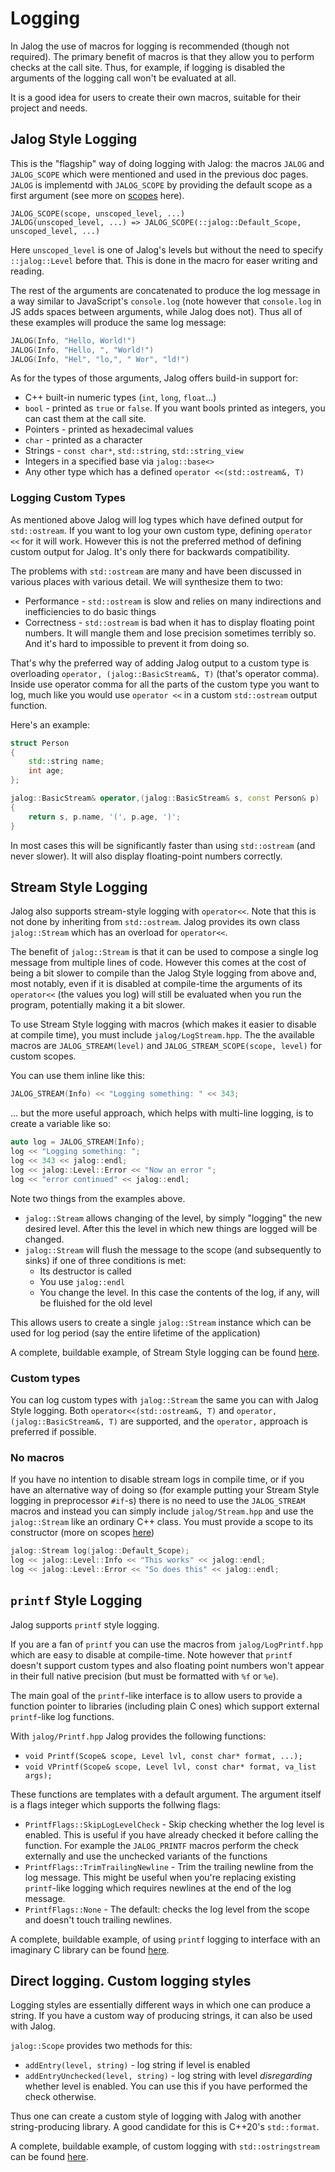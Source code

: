 # Logging

In Jalog the use of macros for logging is recommended (though not required). The primary benefit of macros is that they allow you to perform checks at the call site. Thus, for example, if logging is disabled the arguments of the logging call won't be evaluated at all.

It is a good idea for users to create their own macros, suitable for their project and needs.

## Jalog Style Logging

This is the "flagship" way of doing logging with Jalog: the macros `JALOG` and `JALOG_SCOPE` which were mentioned and used in the previous doc pages. `JALOG` is implementd with `JALOG_SCOPE` by providing the default scope as a first argument (see more on [scopes](creating-scopes.md) here).

```
JALOG_SCOPE(scope, unscoped_level, ...)
JALOG(unscoped_level, ...) => JALOG_SCOPE(::jalog::Default_Scope, unscoped_level, ...)
```

Here `unscoped_level` is one of Jalog's levels but without the need to specify `::jalog::Level` before that. This is done in the macro for easer writing and reading.

The rest of the arguments are concatenated to produce the log message in a way similar to JavaScript's `console.log` (note however that `console.log` in JS adds spaces between arguments, while Jalog does not). Thus all of these examples will produce the same log message:

```c++
JALOG(Info, "Hello, World!")
JALOG(Info, "Hello, ", "World!")
JALOG(Info, "Hel", "lo,", " Wor", "ld!")
```

As for the types of those arguments, Jalog offers build-in support for:

* C++ built-in numeric types (`int`, `long`, `float`...)
* `bool` - printed as `true` or `false`. If you want bools printed as integers, you can cast them at the call site.
* Pointers - printed as hexadecimal values
* `char` - printed as a character
* Strings - `const char*`, `std::string`, `std::string_view`
* Integers in a specified base via `jalog::base<>`
* Any other type which has a defined `operator <<(std::ostream&, T)`

### Logging Custom Types

As mentioned above Jalog will log types which have defined output for `std::ostream`. If you want to log your own custom type, defining `operator <<` for it will work. However this is not the preferred method of defining custom output for Jalog. It's only there for backwards compatibility.

The problems with `std::ostream` are many and have been discussed in various places with various detail. We will synthesize them to two:

* Performance - `std::ostream` is slow and relies on many indirections and inefficiencies to do basic things
* Correctness - `std::ostream` is bad when it has to display floating point numbers. It will mangle them and lose precision sometimes terribly so. And it's hard to impossible to prevent it from doing so.

That's why the preferred way of adding Jalog output to a custom type is overloading `operator, (jalog::BasicStream&, T)` (that's operator comma). Inside use operator comma for all the parts of the custom type you want to log, much like you would use `operator <<` in a custom `std::ostream` output function.

Here's an example:

```c++
struct Person
{
    std::string name;
    int age;
};

jalog::BasicStream& operator,(jalog::BasicStream& s, const Person& p)
{
    return s, p.name, '(', p.age, ')';
}
```

In most cases this will be significantly faster than using `std::ostream` (and never slower). It will also display floating-point numbers correctly.

## Stream Style Logging

Jalog also supports stream-style logging with `operator<<`. Note that this is not done by inheriting from `std::ostream`. Jalog provides its own class `jalog::Stream` which has an overload for `operator<<`.

The benefit of `jalog::Stream` is that it can be used to compose a single log message from multiple lines of code. However this comes at the cost of being a bit slower to compile than the Jalog Style logging from above and, most notably, even if it is disabled at compile-time the arguments of its `operator<<` (the values you log) will still be evaluated when you run the program, potentially making it a bit slower.

To use Stream Style logging with macros (which makes it easier to disable at compile time), you must include `jalog/LogStream.hpp`. The the available macros are `JALOG_STREAM(level)` and `JALOG_STREAM_SCOPE(scope, level)` for custom scopes.

You can use them inline like this:

```c++
JALOG_STREAM(Info) << "Logging something: " << 343;
```

... but the more useful approach, which helps with multi-line logging, is to create a variable like so:

```c++
auto log = JALOG_STREAM(Info);
log << "Logging something: ";
log << 343 << jalog::endl;
log << jalog::Level::Error << "Now an error ";
log << "error continued" << jalog::endl;
```

Note two things from the examples above.

* `jalog::Stream` allows changing of the level, by simply "logging" the new desired level. After this the level in which new things are logged will be changed.
* `jalog::Stream` will flush the message to the scope (and subsequently to sinks) if one of three conditions is met:
    * Its destructor is called
    * You use `jalog::endl`
    * You change the level. In this case the contents of the log, if any, will be fluished for the old level

This allows users to create a single `jalog::Stream` instance which can be used for log period (say the entire lifetime of the application)

A complete, buildable example, of Stream Style logging can be found [here](../example/e-StreamStyleLogging.cpp).

### Custom types

You can log custom types with `jalog::Stream` the same you can with Jalog Style logging. Both `operator<<(std::ostream&, T)` and `operator, (jalog::BasicStream&, T)` are supported, and the `operator,` approach is preferred if possible.

### No macros

If you have no intention to disable stream logs in compile time, or if you have an alternative way of doing so (for example putting your Stream Style logging in preprocessor `#if`-s) there is no need to use the `JALOG_STREAM` macros and instead you can simply include `jalog/Stream.hpp` and use the `jalog::Stream` like an ordinary C++ class. You must provide a scope to its constructor (more on scopes [here](creating-scopes.md))

```c++
jalog::Stream log(jalog::Default_Scope);
log << jalog::Level::Info << "This works" << jalog::endl;
log << jalog::Level::Error << "So does this" << jalog::endl;
```

## `printf` Style Logging

Jalog supports `printf` style logging.

If you are a fan of `printf` you can use the macros from `jalog/LogPrintf.hpp` which are easy to disable at compile-time. Note however that `printf` doesn't support custom types and also floating point numbers won't appear in their full native precision (but must be formatted with `%f` or `%e`).

The main goal of the `printf`-like interface is to allow users to provide a function pointer to libraries (including plain C ones) which support external `printf`-like log functions.

With `jalog/Printf.hpp` Jalog provides the following functions:

* `void Printf(Scope& scope, Level lvl, const char* format, ...);`
* `void VPrintf(Scope& scope, Level lvl, const char* format, va_list args);`

These functions are templates with a default argument. The argument itself is a flags integer which supports the follwing flags:

* `PrintfFlags::SkipLogLevelCheck` - Skip checking whether the log level is enabled. This is useful if you have already checked it before calling the function. For example the `JALOG_PRINTF` macros perform the check externally and use the unchecked variants of the functions
* `PrintfFlags::TrimTrailingNewline` - Trim the trailing newline from the log message. This might be useful when you're replacing existing `printf`-like logging which requires newlines at the end of the log message. 
* `PrintfFlags::None` - The default: checks the log level from the scope and doesn't touch trailing newlines.

A complete, buildable example, of using `printf` logging to interface with an imaginary C library can be found [here](../example/e-PrintfStyleLogging.cpp).

## Direct logging. Custom logging styles

Logging styles are essentially different ways in which one can produce a string. If you have a custom way of producing strings, it can also be used with Jalog.

`jalog::Scope` provides two methods for this:

* `addEntry(level, string)` - log string if level is enabled
* `addEntryUnchecked(level, string)` - log string with level *disregarding* whether level is enabled. You can use this if you have performed the check otherwise.

Thus one can create a custom style of logging with Jalog with another string-producing library. A good candidate for this is C++20's `std::format`.

A complete, buildable example, of custom logging with `std::ostringstream` can be found [here](../example/e-CustomStyleLogging.cpp).
